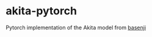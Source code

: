 # akita-pytorch

Pytorch implementation of the Akita model from [basenji](https://github.com/calico/basenji/tree/master/manuscripts/akita)